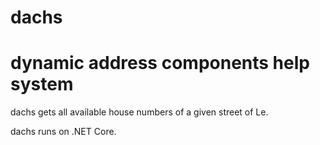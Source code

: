 # dachs
# dynamic address components help system

dachs gets all available house numbers of a given street of Le.

dachs runs on .NET Core.
